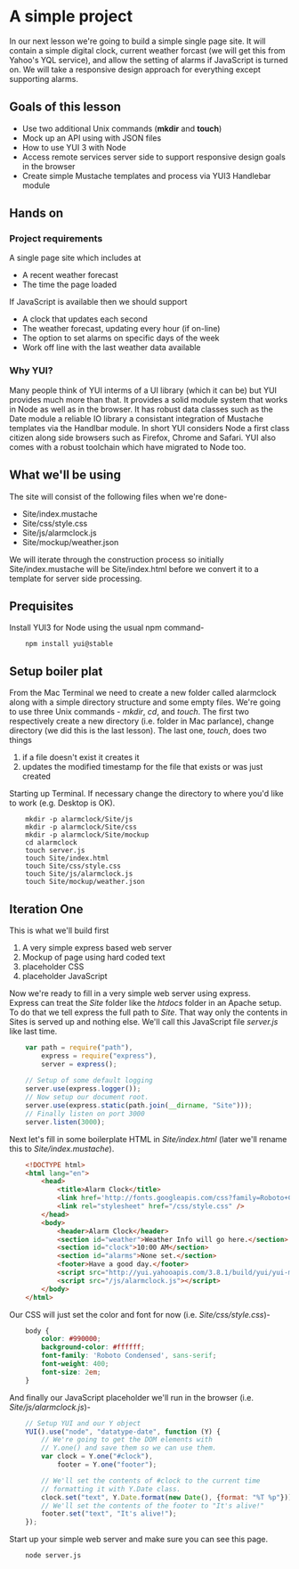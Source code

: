 # A simple project

In our next lesson we're going to build a simple single page site. It
will contain a simple digital clock, current weather forcast (we will get this from
Yahoo's YQL service), and allow the setting of alarms if JavaScript
is turned on. We will take a responsive design approach for everything
except supporting alarms.

## Goals of this lesson

* Use two additional Unix commands (**mkdir** and **touch**)
* Mock up an API using with JSON files
* How to use YUI 3 with Node
* Access remote services server side to support responsive design goals in the browser
* Create simple Mustache templates and process via YUI3 Handlebar module

## Hands on

### Project requirements

A single page site which includes at

* A recent weather forecast
* The time the page loaded

If JavaScript is available then we should
support

* A clock that updates each second
* The weather forecast, updating every hour (if on-line)
* The option to set alarms on specific days of the week
* Work off line with the last weather data available


### Why YUI?

Many people think of YUI interms of a UI library (which it can
be) but YUI provides much more than that. It provides a solid
module system that works in Node as well as in the browser. It
has robust data classes such as the Date module a reliable IO
library a consistant integration of Mustache templates via
the Handlbar module. In short YUI considers Node a first class
citizen along side browsers such as Firefox, Chrome and Safari.
YUI also comes with a robust toolchain which have migrated to
Node too.

## What we'll be using

The site will consist of the following files when we're done-

* Site/index.mustache
* Site/css/style.css
* Site/js/alarmclock.js
* Site/mockup/weather.json

We will iterate through the construction process so initially
Site/index.mustache will be Site/index.html before we convert it
to a template for server side processing.

## Prequisites

Install YUI3 for Node using the usual npm command-

```shell
	npm install yui@stable
```

## Setup boiler plat

From the Mac Terminal we need to create a new folder called alarmclock along
with a simple directory structure and some empty files.  We're going to use
three Unix commands - *mkdir*,  *cd*, and *touch*. The first two respectively
create a new directory (i.e. folder in Mac parlance), change directory (we
did this is the last lesson). The last one, *touch*, does two things

1. if a file doesn't exist it creates it
2. updates the modified timestamp for the file that exists or was just created


Starting up Terminal. If necessary change the directory to where
you'd like to work (e.g. Desktop is OK). 

```shell
	mkdir -p alarmclock/Site/js
	mkdir -p alarmclock/Site/css
	mkdir -p alarmclock/Site/mockup
	cd alarmclock
	touch server.js
	touch Site/index.html
	touch Site/css/style.css
	touch Site/js/alarmclock.js
	touch Site/mockup/weather.json
```


## Iteration One

This is what we'll build first

1) A very simple express based web server
2) Mockup of page using hard coded text
3) placeholder CSS
4) placeholder JavaScript

Now we're ready to fill in a very simple web server using express.  
Express can treat the *Site* folder like the _htdocs_ folder in an 
Apache setup.  To do that we tell express the full path to *Site*. 
That way only the contents in Sites is served up and nothing else.
We'll call this JavaScript file *server.js* like last time.


```JavaScript
    var path = require("path"),
        express = require("express"),
        server = express();
        
    // Setup of some default logging
    server.use(express.logger());
    // Now setup our document root.
    server.use(express.static(path.join(__dirname, "Site")));
    // Finally listen on port 3000
    server.listen(3000);
```


Next let's fill in some boilerplate HTML in *Site/index.html* (later
we'll rename this to *Site/index.mustache*).

```HTML
    <!DOCTYPE html>
	<html lang="en">
		<head>
			<title>Alarm Clock</title>
			<link href='http://fonts.googleapis.com/css?family=Roboto+Condensed' rel='stylesheet' type='text/css'>
			<link rel="stylesheet" href="/css/style.css" />
		</head>
		<body>
			<header>Alarm Clock</header>
			<section id="weather">Weather Info will go here.</section>
			<section id="clock">10:00 AM</section>
			<section id="alarms">None set.</section>
			<footer>Have a good day.</footer>
			<script src="http://yui.yahooapis.com/3.8.1/build/yui/yui-min.js"></script>
			<script src="/js/alarmclock.js"></script>
		</body>
	</html>
```

Our CSS will just set the color and font for now (i.e. 
*Site/css/style.css*)-

```CSS
	body {
		color: #990000;
		background-color: #ffffff;
		font-family: 'Roboto Condensed', sans-serif;
		font-weight: 400;
		font-size: 2em;
	}
```

And finally our JavaScript placeholder we'll run in the browser
(i.e. *Site/js/alarmclock.js*)-

```JavaScript
	// Setup YUI and our Y object
	YUI().use("node", "datatype-date", function (Y) {
		// We're going to get the DOM elements with
		// Y.one() and save them so we can use them.
		var clock = Y.one("#clock"),
			footer = Y.one("footer");

		// We'll set the contents of #clock to the current time
		// formatting it with Y.Date class.
		clock.set("text", Y.Date.format(new Date(), {format: "%T %p"}));
		// We'll set the contents of the footer to "It's alive!"
		footer.set("text", "It's alive!");
	});
```

Start up your simple web server and make sure you can see this page.

```shell
	node server.js
```


